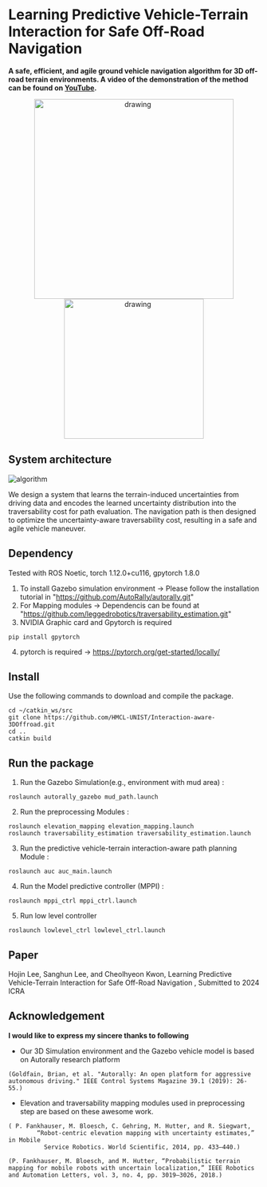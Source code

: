 # Learning Predictive Vehicle-Terrain Interaction for Safe Off-Road Navigation

**A safe, efficient, and agile ground vehicle navigation algorithm for 3D off-road terrain environments. A video of the demonstration of the method can be found on [YouTube](https://www.youtube.com/watch).**


<p align='center'>
    <img src="/jpg/gpmppi3.gif" alt="drawing" width="400"/>
    <img src="/jpg/hojin1.jpg" alt="drawing" width="280"/>
</p>




## System architecture
![algorithm](https://github.com/HMCL-UNIST/Interaction-aware-3DOffroad/assets/32535170/3360407b-6669-4f22-9066-292ad76d356e)



We design a system that learns the terrain-induced uncertainties from driving data and encodes the learned uncertainty distribution into the
traversability cost for path evaluation. The navigation path is then designed to optimize the uncertainty-aware traversability cost, resulting in a safe and agile vehicle maneuver.  

## Dependency

Tested with ROS Noetic, torch 1.12.0+cu116, gpytorch 1.8.0 

1. To install Gazebo simulation environment
->  Please follow the installation tutorial in "https://github.com/AutoRally/autorally.git" 
2. For Mapping modules 
-> Dependencis can be found at "https://github.com/leggedrobotics/traversability_estimation.git"
3. NVIDIA Graphic card and Gpytorch is required 
```
pip install gpytorch
```
4. pytorch is required 
-> https://pytorch.org/get-started/locally/


## Install

Use the following commands to download and compile the package.
```
cd ~/catkin_ws/src
git clone https://github.com/HMCL-UNIST/Interaction-aware-3DOffroad.git 
cd ..
catkin build 
```

## Run the package

1. Run the Gazebo Simulation(e.g., environment with mud area) :
```
roslaunch autorally_gazebo mud_path.launch
```

2. Run the preprocessing Modules  :
```
roslaunch elevation_mapping elevation_mapping.launch
roslaunch traversability_estimation traversability_estimation.launch
```

3. Run the predictive vehicle-terrain interaction-aware path planning Module  :
```
roslaunch auc auc_main.launch
```

4. Run the Model predictive controller (MPPI) :
```
roslaunch mppi_ctrl mppi_ctrl.launch
```

5. Run low level controller 
```
roslaunch lowlevel_ctrl lowlevel_ctrl.launch
```



## Paper 
Hojin Lee, Sanghun Lee, and Cheolhyeon Kwon, Learning Predictive Vehicle-Terrain Interaction for Safe Off-Road Navigation
, Submitted to 2024 ICRA


## Acknowledgement
 **I would like to express my sincere thanks to following**
- Our 3D Simulation environment and the Gazebo vehicle model is based on Autorally research platform  
```
(Goldfain, Brian, et al. "Autorally: An open platform for aggressive autonomous driving." IEEE Control Systems Magazine 39.1 (2019): 26-55.)  
```

- Elevation and traversability mapping modules used in preprocessing step are based on these awesome work. 
```
( P. Fankhauser, M. Bloesch, C. Gehring, M. Hutter, and R. Siegwart,
        “Robot-centric elevation mapping with uncertainty estimates,” in Mobile
          Service Robotics. World Scientific, 2014, pp. 433–440.) 
```       

```
(P. Fankhauser, M. Bloesch, and M. Hutter, “Probabilistic terrain
mapping for mobile robots with uncertain localization,” IEEE Robotics
and Automation Letters, vol. 3, no. 4, pp. 3019–3026, 2018.) 
```
